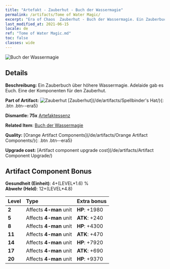 ```yaml
---
title: "Artefakt - Zauberhut - Buch der Wassermagie"
permalink: /artifacts/Tome of Water Magic/
excerpt: "Era of Chaos  Zauberhut - Buch der Wassermagie. Ein Zauberbuch über höhere Wassermagie. Adelaide gab es Euch. Eine der Komponenten für den Zauberhut."
last_modified_at: 2021-06-15
locale: de
ref: "Tome of Water Magic.md"
toc: false
classes: wide
---
```


 ![Buch der Wassermagie](/images/t/artifact_40462.png)



## Details

 **Beschreibung:** Ein Zauberbuch über höhere Wassermagie. Adelaide gab es Euch. Eine der Komponenten für den Zauberhut.

 **Part of Artifact:** ![Zauberhut](/images/t/icon_artifact_46.png) [Zauberhut](/de/artifacts/Spellbinder's Hat/){: .btn .btn--era5}

 **Dismantle: 75x** [Artefaktessenz](/ItemsDE/con_905/)

 **Related Item**: [Buch der Wassermagie](/ItemsDE/art_179/)

 **Quality:** [Orange Artifact Components](/de/artifacts/Orange Artifact Components/){: .btn .btn--era5}

 **Upgrade cost:** [Artifact component upgrade cost](/de/artifacts/Artifact Component Upgrade/)

## Artifact Component Bonus

  **Gesundheit (Einheit)**: 4+(LEVEL\*1.6) %<br/>**Abwehr (Held)**: 12+(LEVEL\*4.8)

  |  Level  | Type |    Extra bonus  | 
  |:--------|:-----|:----------------| 
  | **2** | Affects **4-man** unit | **HP**: +1980 | 
  | **5** | Affects **4-man** unit | **ATK**: +240 | 
  | **8** | Affects **4-man** unit | **HP**: +4300 | 
  | **11** | Affects **4-man** unit | **ATK**: +470 | 
  | **14** | Affects **4-man** unit | **HP**: +7920 | 
  | **17** | Affects **4-man** unit | **ATK**: +690 | 
  | **20** | Affects **4-man** unit | **HP**: +9370 | 
